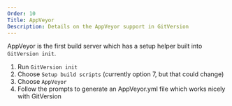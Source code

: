 ```yaml
---
Order: 10
Title: AppVeyor
Description: Details on the AppVeyor support in GitVersion
---
```


AppVeyor is the first build server which has a setup helper built into
`GitVersion init`.

1. Run `GitVersion init`
2. Choose `Setup build scripts` (currently option 7, but that could change)
3. Choose `AppVeyor`
4. Follow the prompts to generate an AppVeyor.yml file which works nicely with GitVersion
